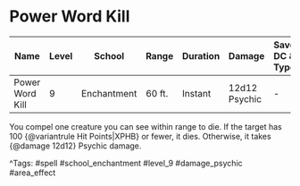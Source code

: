 # Power Word Kill

| Name | Level | School | Range | Duration | Damage | Save DC & Type |
|------|-------|--------|-------|----------|--------|----------------|
| Power Word Kill | 9 | Enchantment | 60 ft. | Instant | 12d12 Psychic | - |

You compel one creature you can see within range to die. If the target has 100 {@variantrule Hit Points|XPHB} or fewer, it dies. Otherwise, it takes {@damage 12d12} Psychic damage.

^Tags: #spell #school_enchantment #level_9 #damage_psychic #area_effect